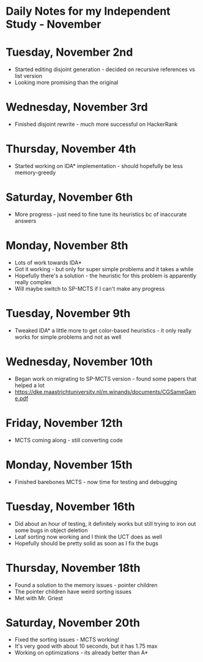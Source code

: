 # Daily Notes for my Independent Study - November

# Tuesday, November 2nd

- Started editing disjoint generation - decided on recursive references vs list version
- Looking more promising than the original

# Wednesday, November 3rd

- Finished disjoint rewrite - much more successful on HackerRank

# Thursday, November 4th

- Started working on IDA* implementation - should hopefully be less memory-greedy

# Saturday, November 6th

- More progress - just need to fine tune its heuristics bc of inaccurate answers

# Monday, November 8th

- Lots of work towards IDA*
- Got it working - but only for super simple problems and it takes a while
- Hopefully there's a solution - the heuristic for this problem is apparently really complex
- Will maybe switch to SP-MCTS if I can't make any progress

# Tuesday, November 9th

- Tweaked IDA* a little more to get color-based heuristics - it only really works for simple problems and not as well

# Wednesday, November 10th

- Began work on migrating to SP-MCTS version - found some papers that helped a lot
- <https://dke.maastrichtuniversity.nl/m.winands/documents/CGSameGame.pdf>

# Friday, November 12th

- MCTS coming along - still converting code

# Monday, November 15th

- Finished barebones MCTS - now time for testing and debugging

# Tuesday, November 16th

- Did about an hour of testing, it definitely works but still trying to iron out some bugs in object deletion
- Leaf sorting now working and I think the UCT does as well
- Hopefully should be pretty solid as soon as I fix the bugs

# Thursday, November 18th

- Found a solution to the memory issues - pointer children
- The pointer children have weird sorting issues
- Met with Mr. Griest

# Saturday, November 20th

- Fixed the sorting issues - MCTS working!
- It's very good with about 10 seconds, but it has 1.75 max
- Working on optimizations - its already better than A*